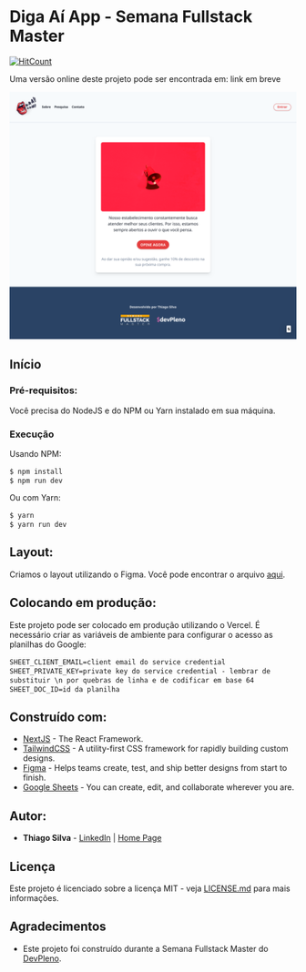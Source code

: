 # Diga Aí App - Semana Fullstack Master

[![HitCount](http://hits.dwyl.com/silva-thiago/diga-ai-app.svg)](http://hits.dwyl.com/silva-thiago/diga-ai-app)

Uma versão online deste projeto pode ser encontrada em: link em breve

![Preview](https://github.com/silva-thiago/diga-ai-app/blob/development/public/img/diga-ai-index.png)

## Início

### Pré-requisitos:

Você precisa do NodeJS e do NPM ou Yarn instalado em sua máquina.

### Execução

Usando NPM:

```
$ npm install
$ npm run dev
```

Ou com Yarn:

```
$ yarn 
$ yarn run dev
```

## Layout:

Criamos o layout utilizando o Figma. Você pode encontrar o arquivo [aqui](https://www.figma.com/).

## Colocando em produção:

Este projeto pode ser colocado em produção utilizando o Vercel. É necessário criar as variáveis de ambiente para configurar o acesso as planilhas do Google:

```
SHEET_CLIENT_EMAIL=client email do service credential
SHEET_PRIVATE_KEY=private key do service credential - lembrar de substituir \n por quebras de linha e de codificar em base 64
SHEET_DOC_ID=id da planilha
```

## Construído com:

* [NextJS](https://nextjs.org/) - The React Framework.
* [TailwindCSS](https://tailwindcss.com/) - A utility-first CSS framework for rapidly building custom designs.
* [Figma](https://figma.com/) - Helps teams create, test, and ship better designs from start to finish.
* [Google Sheets](https://sheets.google.com) - You can create, edit, and collaborate wherever you are.

## Autor:

* **Thiago Silva** - [LinkedIn](https://www.linkedin.com/in/tjlsilva/) | [Home Page](https://dev.thiagosilva.cc/)

## Licença

Este projeto é licenciado sobre a licença MIT - veja [LICENSE.md](LICENSE.md) para mais informações.

## Agradecimentos

* Este projeto foi construído durante a Semana Fullstack Master do [DevPleno](https://devpleno.com).